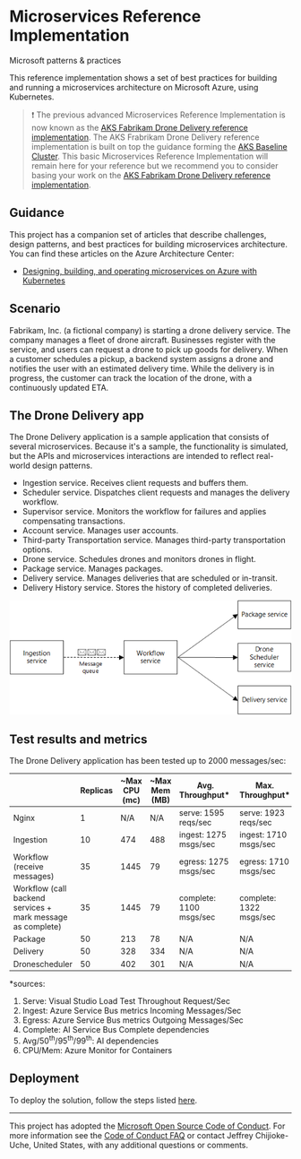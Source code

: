 # Microservices Reference Implementation
Microsoft patterns & practices

This reference implementation shows a set of best practices for building and running a microservices architecture on Microsoft Azure, using Kubernetes.

> :heavy_exclamation_mark: The previous advanced Microservices Reference Implementation is now known as the [AKS Fabrikam Drone Delivery reference implementation](https://github.com/mspnp/aks-fabrikam-dronedelivery). The AKS Frabrikam Drone Delivery reference implementation is built on top the guidance forming the [AKS Baseline Cluster](https://github.com/mspnp/aks-secure-baseline). This basic Microservices Reference Implementation will remain here for your reference but we recommend you to consider basing your work on the [AKS Fabrikam Drone Delivery reference implementation](https://github.com/mspnp/aks-fabrikam-dronedelivery).

## Guidance

This project has a companion set of articles that describe challenges, design patterns, and best practices for building microservices architecture. You can find these articles on the Azure Architecture Center:

- [Designing, building, and operating microservices on Azure with Kubernetes](https://docs.microsoft.com/azure/architecture/microservices)

## Scenario

​Fabrikam, Inc. (a fictional company) is starting a drone delivery service. The company manages a fleet of drone aircraft. Businesses register with the service, and users can request a drone to pick up goods for delivery. When a customer schedules a pickup, a backend system assigns a drone and notifies the user with an estimated delivery time. While the delivery is in progress, the customer can track the location of the drone, with a continuously updated ETA.

## The Drone Delivery app

The Drone Delivery application is a sample application that consists of several microservices. Because it's a sample, the functionality is simulated, but the APIs and microservices interactions are intended to reflect real-world design patterns.

- Ingestion service. Receives client requests and buffers them.
- Scheduler service. Dispatches client requests and manages the delivery workflow.
- Supervisor service. Monitors the workflow for failures and applies compensating transactions.
- Account service. Manages user accounts.
- Third-party Transportation service. Manages third-party transportation options.
- Drone service. Schedules drones and monitors drones in flight.
- Package service. Manages packages.
- Delivery service. Manages deliveries that are scheduled or in-transit.
- Delivery History service. Stores the history of completed deliveries.

![](./architecture.png)

## Test results and metrics
The Drone Delivery application has been tested up to 2000 messages/sec:


|                                          | Replicas | ~Max CPU (mc) | ~Max Mem (MB) | Avg. Throughput*        | Max. Throughput*        | Avg (ms) | 50<sup>th</sup> (ms) | 95<sup>th</sup> (ms) | 99<sup>th</sup> (ms) |
|------------------------------------------|----------|---------------|---------------|-------------------------|-------------------------|----------|-----------|-----------|-----------|
| Nginx                                    | 1        | N/A           | N/A           | serve: 1595 reqs/sec    | serve: 1923 reqs/sec    | N/A      | N/A       | N/A       | N/A       |
| Ingestion                                | 10       | 474           | 488           | ingest: 1275 msgs/sec   | ingest: 1710 msgs/sec   | 251      | 50.1      | 1560      | 2540      |
| Workflow (receive messages)              | 35       | 1445          | 79            | egress: 1275 msgs/sec   | egress: 1710 msgs/sec   | 81.5     | 0         | 25.7      | 121       |
| Workflow (call backend services + mark message as complete) | 35       | 1445          | 79            | complete: 1100 msgs/sec | complete: 1322 msgs/sec | 561.8    | 447       | 1350      | 2540      |
| Package                                  | 50       | 213           | 78            | N/A                     | N/A                     | 67.5     | 53.9      | 165       | 306       |
| Delivery                                 | 50       | 328           | 334           | N/A                     | N/A                     | 93.8     | 82.4      | 200       | 304       |
| Dronescheduler                           | 50       | 402           | 301           | N/A                     | N/A                     | 85.9     | 72.6      | 203       | 308       |



*sources:
1. Serve: Visual Studio Load Test Throughout Request/Sec
2. Ingest: Azure Service Bus metrics Incoming Messages/Sec
3. Egress: Azure Service Bus metrics Outgoing Messages/Sec
4. Complete: AI Service Bus Complete dependencies  
5. Avg/50<sup>th</sup>/95<sup>th</sup>/99<sup>th</sup>: AI dependencies
6. CPU/Mem: Azure Monitor for Containers


## Deployment

To deploy the solution, follow the steps listed [here](./deployment.md).




---

This project has adopted the [Microsoft Open Source Code of Conduct](https://opensource.microsoft.com/codeofconduct/). For more information see the [Code of Conduct FAQ](https://opensource.microsoft.com/codeofconduct/faq/) or contact Jeffrey Chijioke-Uche, United States, with any additional questions or comments.

